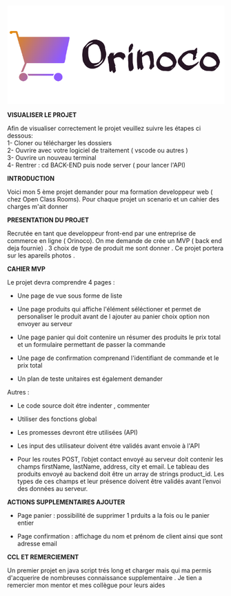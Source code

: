 ![](FRONT-END/images/logo-orinoco.png)


**VISUALISER LE PROJET**

<p>Afin de visualiser correctement le projet veuillez suivre les étapes ci dessous:</br>
1- Cloner ou télécharger les dossiers</br>
2- Ouvrire avec votre logiciel de traitement ( vscode ou autres )</br>
3- Ouvrire un nouveau terminal </br>
4- Rentrer : cd BACK-END  puis node server ( pour lancer l'API)</br></p>

**INTRODUCTION**

<p>Voici mon 5 ème projet demander pour ma formation developpeur web ( chez Open Class Rooms). 
Pour chaque projet un scenario et un cahier des charges m'ait donner</p>

**PRESENTATION DU PROJET**

<p> Recrutée en tant que developpeur front-end par une entreprise de commerce en ligne ( Orinoco).
On me demande de crée un MVP ( back end deja fournie) . 3 choix de type de produit me sont donner .
Ce projet portera sur les apareils photos .
 
</p> 

**CAHIER MVP** 

<p>Le projet devra comprendre 4 pages : </br>

- Une page de vue sous forme de liste  </br>

- Une page produits qui affiche l'élément séléctioner et permet de personaliser le produit avant de l ajouter au panier choix option non envoyer au serveur  </br>

- Une page panier qui doit contenire un résumer des produits le prix total et un formulaire permettant de passer la commande  </br>

- Une page de confirmation comprenand l'identifiant de commande et le prix total  </br>

- Un plan de teste unitaires est également demander  </br></p>


Autres :
- Le code source doit étre indenter , commenter  </br>

- Utiliser des fonctions global  </br>

- Les promesses devront étre utilisées (API) </br>

- Les input des utilisateur doivent étre validés avant envoie à l'API </br>

- Pour les routes POST, l’objet contact envoyé au serveur doit contenir les champs
firstName, lastName, address, city et email. Le tableau des produits envoyé au
backend doit être un array de strings product_id. Les types de ces champs et leur
présence doivent être validés avant l’envoi des données au serveur.

**ACTIONS SUPPLEMENTAIRES AJOUTER**

- Page panier : possibilité de supprimer 1 prduits a la fois ou le panier entier  </br>
 
- Page confirmation : affichage du nom et prénom de client ainsi que sont adresse email  </br>

**CCL ET REMERCIEMENT**
<p> Un premier projet en java script trés long et charger mais qui ma permis d'acquerire de nombreuses connaissance supplementaire . 
Je tien a remercier mon mentor et mes collègue pour leurs aides </p>
